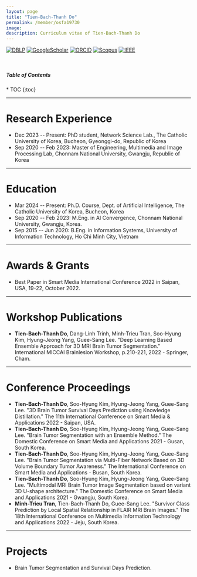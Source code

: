 ```yaml
---
layout: page
title: "Tien-Bach-Thanh Do"
permalink: /member/osfa19730
image: 
description: Curriculum vitae of Tien-Bach-Thanh Do
---
```


[![DBLP](https://img.shields.io/badge/DBLP-004F9F?style=flat-square&logo=dblp)](https://dblp.org/pid/325/2932.html) 
[![GoogleScholar](https://img.shields.io/badge/Google%20Scholar-4285F4?style=flat-square&logo=Google+Scholar&logoColor=white)](https://scholar.google.com/citations?user=6xihJdgAAAAJ) 
[![ORCID](https://img.shields.io/badge/ORCID-A6CE39?style=flat-square&logo=ORCID&logoColor=white)](https://orcid.org/0000-0002-3068-3338) 
[![Scopus](https://img.shields.io/badge/Scopus%20Author%20ID-E9711C?style=flat-square&logo=Scopus&logoColor=white)](https://www.scopus.com/authid/detail.uri?authorId=59516886400) 
[![IEEE](https://img.shields.io/badge/IEEE%20Author%20Profile-00629B?style=flat-square&logo=IEEE&logoColor=white)](https://ieeexplore.ieee.org/author/952704473073652) 

<br>

<h5>Table of Contents</h5>
* TOC
{:toc}

***

Research Experience
============
* Dec 2023 -- Present: PhD student, Network Science Lab., The Catholic University of Korea, Bucheon, Gyeonggi-do, Republic of Korea
* Sep 2020 -- Feb 2023: Master of Engineering, Multimedia and Image Processing Lab, Chonnam National University, Gwangju, Republic of Korea

***

Education
============
* Mar 2024 -- Present: Ph.D. Course, Dept. of Artificial Intelligence, The Catholic University of Korea, Bucheon, Korea
* Sep 2020 -- Feb 2023: M.Eng. in AI Convergence, Chonnam National University, Gwangju, Korea.
* Sep 2015 -- Jun 2020: B.Eng. in Information Systems, University of Information Technology, Ho Chi Minh City, Vietnam

***

Awards & Grants
============
* Best Paper in Smart Media International Conference 2022 in Saipan, USA, 19-22, October 2022.

***

Workshop Publications
============
* **Tien-Bach-Thanh Do**, Dang-Linh Trinh, Minh-Trieu Tran, Soo-Hyung Kim, Hyung-Jeong Yang, Guee-Sang Lee. "Deep Learning Based Ensemble Approach for 3D MRI Brain Tumor Segmentation." International MICCAI Brainlesion Workshop, p.210-221, 2022 - Springer, Cham.

***

Conference Proceedings
============
* **Tien-Bach-Thanh Do**, Soo-Hyung Kim, Hyung-Jeong Yang, Guee-Sang Lee. "3D Brain Tumor Survival Days Prediction using Knowledge Distillation." The 11th International Conference on Smart Media & Applications 2022  - Saipan, USA.
* **Tien-Bach-Thanh Do**, Soo-Hyung Kim, Hyung-Jeong Yang, Guee-Sang Lee. "Brain Tumor Segmentation with an Ensemble Method." The Domestic Conference on Smart Media and Applications 2021 - Gusan, South Korea.
* **Tien-Bach-Thanh Do**, Soo-Hyung Kim, Hyung-Jeong Yang, Guee-Sang Lee. "Brain Tumor Segmentation via Multi-Fiber Network Based on 3D Volume Boundary Tumor Awareness." The International Conference on Smart Media and Applications - Busan, South Korea.
* **Tien-Bach-Thanh Do**, Soo-Hyung Kim, Hyung-Jeong Yang, Guee-Sang Lee. "Multimodal MRI Brain Tumor Image Segmentation based on variant 3D U-shape architecture." The Domestic Conference on Smart Media and Applications 2021 - Gwangju, South Korea.
* **Minh-Trieu Tran**, Tien-Bach-Thanh Do, Guee-Sang Lee. "Survivor Class Prediction by Local Spatial Relationship in FLAIR MRI Brain Images." The 18th International Conference on Multimedia Information Technology and Applications 2022 - Jeju, South Korea.

***

Projects
============
* Brain Tumor Segmentation and Survival Days Prediction. 
